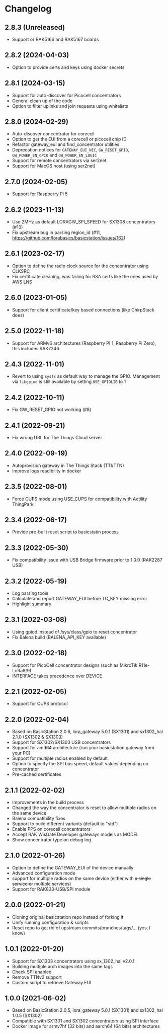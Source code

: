 # Changelog

## 2.8.3 (Unreleased)

* Support or RAK5166 and RAK5167 boards

## 2.8.2 (2024-04-03)

* Option to provide certs and keys using docker secrets

## 2.8.1 (2024-03-15)

* Support for auto-discover for Picocell concentrators
* General clean up of the code
* Option to filter uplinks and join requests using whitelists

## 2.8.0 (2024-02-29)

* Auto-discover concentrator for corecell
* Option to get the EUI from a corecell or picocell chip ID
* Refactor gateway_eui and find_concentrator utilities
* Deprecation notices for `GATEWAY_EUI_NIC`, `GW_RESET_GPIO`, `GW_POWER_EN_GPIO` and `GW_POWER_EN_LOGIC`
* Support for remote concentrators via ser2net
* Support for MacOS host (using ser2net)

## 2.7.0 (2024-02-05)

* Support for Raspberry Pi 5

## 2.6.2 (2023-11-13)

* Use 2MHz as default LORAGW_SPI_SPEED for SX1308 concentrators (#10)
* Fix upstream bug in parsing region_id (#11, https://github.com/lorabasics/basicstation/issues/162)

## 2.6.1 (2023-02-17)

* Option to define the radio clock source for the concentrator using CLKSRC
* Fix certificate cleaning, was failing for RSA certs like the ones used by AWS LNS

## 2.6.0 (2023-01-05)

* Support for client certificate/key based connections (like ChirpStack does)

## 2.5.0 (2022-11-18)

* Support for ARMv6 architectures (Raspberry PI 1, Raspberry Pi Zero), this includes RAK7246.

## 2.4.3 (2022-11-01)

* Revert to using `sysfs` as default way to manage the GPIO. Management via `libgpiod` is still available by setting `USE_GPIOLIB` to 1

## 2.4.2 (2022-10-11)

* Fix GW_RESET_GPIO not working (#8)

## 2.4.1 (2022-09-21)

* Fix wrong URL for The Things Cloud server

## 2.4.0 (2022-09-19)

* Autoprovision gateway in The Things Stack (TTI/TTN)
* Improve logs readibility in docker

## 2.3.5 (2022-08-01)

* Force CUPS mode using USE_CUPS for compatibility with Actility ThingPark

## 2.3.4 (2022-06-17)

* Provide pre-built reset script to basicstatin process

## 2.3.3 (2022-05-30)

* Fix compatibility issue with USB Bridge firmware prior to 1.0.0 (RAK2287 USB)

## 2.3.2 (2022-05-19)

* Log parsing tools
* Calculate and report GATEWAY_EUI before TC_KEY missing error
* Highlight summary

## 2.3.1 (2022-03-08)

* Using gpiod instead of /sys/class/gpio to reset concentrator
* Fix Balena build (BALENA_API_KEY available)

## 2.3.0 (2022-02-18)

* Support for PicoCell concentrator designs (such as MikroTik R11e-LoRa8/9)
* INTERFACE takes precedence over DEVICE

## 2.2.1 (2022-02-05)

* Support for CUPS protocol

## 2.2.0 (2022-02-04)

* Based on BasicStation 2.0.6, lora_gateway 5.0.1 (SX1301) and sx1302_hal 2.1.0 (SX1302 & SX1303)
* Support for SX1302/SX1303 USB concentrators
* Support for amd64 architecture (run your basicstation gateway from your PC)
* Support for multiple radios enabled by default
* Option to specify the SPI bus speed, default values depending on concentrator
* Pre-cached certificates

## 2.1.1 (2022-02-02)

* Improvements in the build process
* Changed the way the concentrator is reset to allow multiple radios on the same device
* Balena compatibility fixes
* Support to build different variants (default to "std")
* Enable PPS on corecell concentrators
* Accept RAK WisGate Developer gateways models as MODEL
* Show concentrator type on debug log

## 2.1.0 (2022-01-26)

 * Option to define the GATEWAY_EUI of the device manually
 * Advanced configuration mode
 * support for multiple radios on the same device (either with ~~a single service or~~ multiple services)
 * Support for RAK833-USB/SPI module
 
## 2.0.0 (2022-01-21)

 * Cloning original basicstation repo instead of forking it
 * Unify running configuration & scripts
 * Reset repo to get rid of upstream commits/branches/tags/... (yes, I know)

## 1.0.1 (2022-01-20)

 * Support for SX1303 concentrators using sx_1302_hal v2.0.1
 * Building multiple arch images into the same tags
 * Check SPI enabled
 * Remove TTNv2 support
 * Custom script to retrieve Gateway EUI

## 1.0.0 (2021-06-02)

* Based on BasicStation 2.0.5, lora_gateway 5.0.1 (SX1301) and sx1302_hal 1.0.5 (SX1302)
* Compatible with SX1301 and SX1302 concentrators using SPI interface
* Docker image for armv7hf (32 bits) and aarch64 (64 bits) architectures
